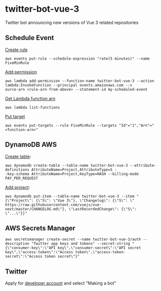 # twitter-bot-vue-3
Twitter bot announcing new versions of Vue 3 related repositories

## Schedule Event
[Create rule](https://docs.aws.amazon.com/AmazonCloudWatch/latest/events/ScheduledEvents.html)
```
aws events put-rule --schedule-expression "rate(5 minutes)" --name FiveMinRule
```
[Add permission]()
```
aws lambda add-permission --function-name twitter-bot-vue-3 --action lambda:InvokeFunction --principal events.amazonaws.com --s
ource-arn <rule-arn-from-above> --statement-id my-scheduled-event
```
[Get Lambda function arn]()
```
aws lambda list-functions
```
[Put target]()
```
aws events put-targets --rule FiveMinRule --targets "Id"="1","Arn"="<function-arn>"
```

## DynamoDB AWS
[Create table](https://awscli.amazonaws.com/v2/documentation/api/latest/reference/dynamodb/create-table.html):
```
aws dynamodb create-table --table-name twitter-bot-vue-3 --attribute-definitions AttributeName=Project,AttributeType=S -
-key-schema AttributeName=Project,KeyType=HASH --billing-mode PAY_PER_REQUEST
```

[Add project](https://awscli.amazonaws.com/v2/documentation/api/latest/reference/dynamodb/put-item.html):
```
aws dynamodb put-item --table-name twitter-bot-vue-3 --item "{\"Project\": {\"S\": \"Vue 3\"}, \"Changelog\": {\"S\": \"
https://raw.githubusercontent.com/vuejs/vue-next/master/CHANGELOG.md\"}, \"LastRecordedChange\": {\"S\": \"...\"}}"
```

## AWS Secrets Manager
```
aws secretsmanager create-secret --name twitter-bot-vue-3/auth --description "Twitter app keys and tokens" --secret-string "{\"consumer-key\":\"API key\",\"consumer-secret\":\"API secret key\",\"access-token\":\"Access token\",\"access-token-secret\":\"Access token secret\"}"
```

## Twitter
Apply for [developer account](https://developer.twitter.com/en/apply/user.html) and select "Making a bot"